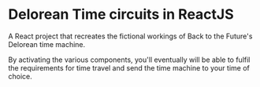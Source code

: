 # Delorean Time circuits in ReactJS

A React project that recreates the fictional workings of Back to the Future's Delorean time machine.

By activating the various components, you'll eventually will be able to fulfil the requirements for time travel and send the time machine to your time of choice.